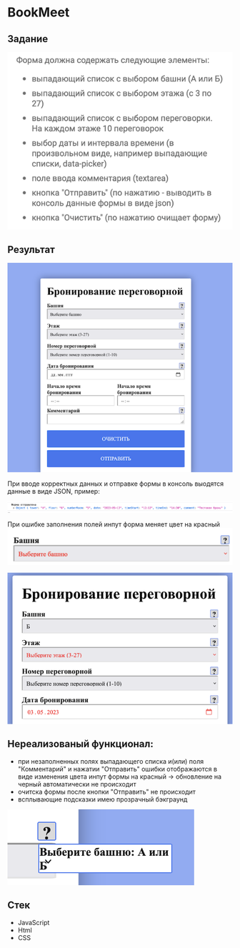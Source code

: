 # BookMeet

## Задание

![subject width=10%](/img/задание-1.png)

## Результат

![result](/img/форма.png)

При вводе корректных данных и отправке формы в консоль выодятся данные в виде JSON, пример:

![json-date](/img/JSON-в-консоли.png)

При ошибке заполнения полей инпут форма меняет цвет на красный
![correct-error](/img/отображение-ошибки-при-нажатии-"Отправить".png)

![correct-error-2](/img/ошибки.png)

## Нереализованый функционал:
- при незаполненных полях выпадающего списка и(или) поля "Комментарий" и нажатии "Отправить" ошибки отображаются в виде изменения цвета инпут формы на красный -> обновление на черный автоматически не происходит
- очитска формы после кнопки "Отправить" не происходит
- всплывающие подсказки имею прозрачный бэкграунд

![help](/img/некрасивое-отображение-подсказки(2).png)

## Стек

- JavaScript
- Html
- CSS

